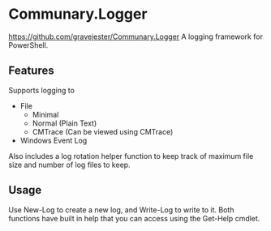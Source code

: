 # Communary.Logger
https://github.com/gravejester/Communary.Logger
A logging framework for PowerShell.

## Features

Supports logging to

- File
    - Minimal
    - Normal (Plain Text)
    - CMTrace (Can be viewed using CMTrace)
- Windows Event Log

Also includes a log rotation helper function to keep track of maximum file size and number of log files to keep.

## Usage

Use New-Log to create a new log, and Write-Log to write to it. Both functions have built in help that you can access using the Get-Help cmdlet.